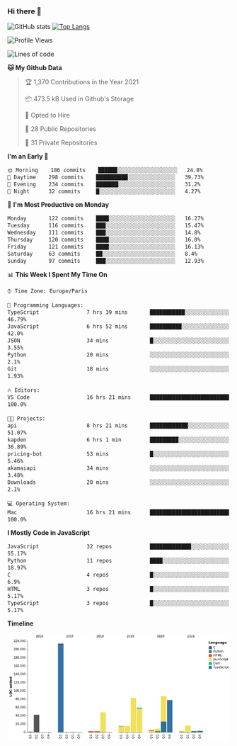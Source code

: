 ### Hi there 👋


![GitHub stats](https://github-readme-stats.vercel.app/api?username=eastkap&theme=dark&show_icons=true&count_private=true)
[![Top Langs](https://github-readme-stats.vercel.app/api/top-langs/?username=eastkap&layout=compact)](https://github.com/anuraghazra/github-readme-stats)



<!--START_SECTION:waka-->
![Profile Views](http://img.shields.io/badge/Profile%20Views-0-blue)

![Lines of code](https://img.shields.io/badge/From%20Hello%20World%20I%27ve%20Written-687726%20lines%20of%20code-blue)

**🐱 My Github Data** 

> 🏆 1,370 Contributions in the Year 2021
 > 
> 📦 473.5 kB Used in Github's Storage 
 > 
> 💼 Opted to Hire
 > 
> 📜 28 Public Repositories 
 > 
> 🔑 31 Private Repositories  
 > 
**I'm an Early 🐤** 

```text
🌞 Morning    186 commits    ██████░░░░░░░░░░░░░░░░░░░   24.8% 
🌆 Daytime    298 commits    ██████████░░░░░░░░░░░░░░░   39.73% 
🌃 Evening    234 commits    ███████░░░░░░░░░░░░░░░░░░   31.2% 
🌙 Night      32 commits     █░░░░░░░░░░░░░░░░░░░░░░░░   4.27%

```
📅 **I'm Most Productive on Monday** 

```text
Monday       122 commits    ████░░░░░░░░░░░░░░░░░░░░░   16.27% 
Tuesday      116 commits    ███░░░░░░░░░░░░░░░░░░░░░░   15.47% 
Wednesday    111 commits    ███░░░░░░░░░░░░░░░░░░░░░░   14.8% 
Thursday     120 commits    ████░░░░░░░░░░░░░░░░░░░░░   16.0% 
Friday       121 commits    ████░░░░░░░░░░░░░░░░░░░░░   16.13% 
Saturday     63 commits     ██░░░░░░░░░░░░░░░░░░░░░░░   8.4% 
Sunday       97 commits     ███░░░░░░░░░░░░░░░░░░░░░░   12.93%

```


📊 **This Week I Spent My Time On** 

```text
⌚︎ Time Zone: Europe/Paris

💬 Programming Languages: 
TypeScript               7 hrs 39 mins       ███████████░░░░░░░░░░░░░░   46.79% 
JavaScript               6 hrs 52 mins       ██████████░░░░░░░░░░░░░░░   42.0% 
JSON                     34 mins             █░░░░░░░░░░░░░░░░░░░░░░░░   3.55% 
Python                   20 mins             ░░░░░░░░░░░░░░░░░░░░░░░░░   2.1% 
Git                      18 mins             ░░░░░░░░░░░░░░░░░░░░░░░░░   1.93%

🔥 Editors: 
VS Code                  16 hrs 21 mins      █████████████████████████   100.0%

🐱‍💻 Projects: 
api                      8 hrs 21 mins       ████████████░░░░░░░░░░░░░   51.07% 
kapden                   6 hrs 1 min         █████████░░░░░░░░░░░░░░░░   36.89% 
pricing-bot              53 mins             █░░░░░░░░░░░░░░░░░░░░░░░░   5.46% 
akamaiapi                34 mins             ░░░░░░░░░░░░░░░░░░░░░░░░░   3.48% 
Downloads                20 mins             ░░░░░░░░░░░░░░░░░░░░░░░░░   2.1%

💻 Operating System: 
Mac                      16 hrs 21 mins      █████████████████████████   100.0%

```

**I Mostly Code in JavaScript** 

```text
JavaScript               32 repos            █████████████░░░░░░░░░░░░   55.17% 
Python                   11 repos            ████░░░░░░░░░░░░░░░░░░░░░   18.97% 
C                        4 repos             █░░░░░░░░░░░░░░░░░░░░░░░░   6.9% 
HTML                     3 repos             █░░░░░░░░░░░░░░░░░░░░░░░░   5.17% 
TypeScript               3 repos             █░░░░░░░░░░░░░░░░░░░░░░░░   5.17%

```


**Timeline**

![Chart not found](https://raw.githubusercontent.com/Eastkap/Eastkap/main/charts/bar_graph.png) 


<!--END_SECTION:waka-->

<!--
**Eastkap/eastkap** is a ✨ _special_ ✨ repository because its `README.md` (this file) appears on your GitHub profile.

Here are some ideas to get you started:

- 🔭 I’m currently working on ...
- 🌱 I’m currently learning ...
- 👯 I’m looking to collaborate on ...
- 🤔 I’m looking for help with ...
- 💬 Ask me about ...
- 📫 How to reach me: ...
- 😄 Pronouns: ...
- ⚡ Fun fact: ...
-->

